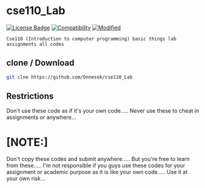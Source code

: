 # cse110_Lab

[![License Badge](https://img.shields.io/badge/license-MIT-blue.svg)](LICENSE)
[![Compatibility](https://img.shields.io/badge/python-3-brightgreen.svg)](cse110)
[![Modified](https://img.shields.io/badge/Coverage-full-orange)](cse110)


```Cse110 (Introduction to computer programming) basic things lab assignments all codes```

## clone / Download

```bash
git clne https://github.com/Onnesok/cse110_Lab

```

## Restrictions
Don't use these code as if it's your own code..... Never use these to cheat in assignments or anywhere...

<h1>[NOTE:]</h2> Don't copy these codes and submit anywhere..... But you're free to learn from these..... I'm not responsible if you guys use these codes for your assignment or academic purpose as it is like your own code..... Use it at your own risk...